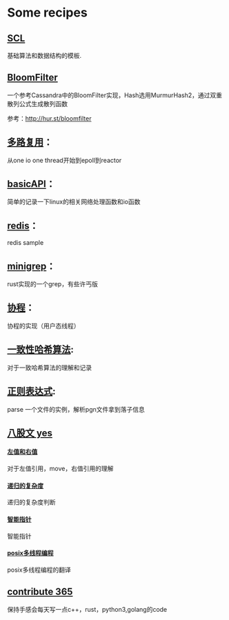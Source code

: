 # Some recipes

## [SCL](XJBX/SCL)

基础算法和数据结构的模板.

## [BloomFilter](XJBX/Bloomfilter)

一个参考Cassandra中的BloomFilter实现，Hash选用MurmurHash2，通过双重散列公式生成散列函数

参考：http://hur.st/bloomfilter

## [多路复用](XJBX/Server/IOMultiplexing)：

从one io one thread开始到epoll到reactor

## [basicAPI](XJBX/Server/basicAPI)：

简单的记录一下linux的相关网络处理函数和io函数

## [redis](XJBX/Server/redis/README.md)：

redis sample

## [minigrep](XJBX/Server/minigrep/)：

rust实现的一个grep，有些许丐版

## [协程](XJBX/Server/Coroutine)：

协程的实现（用户态线程）

## [一致性哈希算法](XJBX/Server/consistentHashing/README.md):

对于一致哈希算法的理解和记录

## [正则表达式](XJBX/Regexr/README.md): 

parse 一个文件的实例，解析pgn文件拿到落子信息

## [八股文 yes](/XJBX/LingChar)
#### [左值和右值](/XJBX/LingChar/LRValue/README.md)

对于左值引用，move，右值引用的理解

#### [递归的复杂度](/XJBX/LingChar/Recursion/recursion.h)

递归的复杂度判断

#### [智能指针](XJBX/LingChar/smartPointer/README.md)
智能指针

#### [posix多线程编程](XJBX/Server/PosixThreadsProgramming/README.md)
posix多线程编程的翻译

## [contribute 365](/Solution/)
保持手感会每天写一点c++，rust，python3,golang的code

